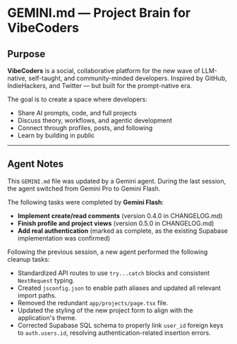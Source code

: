 # GEMINI.md — Project Brain for VibeCoders

##  Purpose
**VibeCoders** is a social, collaborative platform for the new wave of LLM-native, self-taught, and community-minded developers. Inspired by GitHub, IndieHackers, and Twitter — but built for the prompt-native era.

The goal is to create a space where developers:
- Share AI prompts, code, and full projects
- Discuss theory, workflows, and agentic development
- Connect through profiles, posts, and following
- Learn by building in public

---

## Agent Notes

This `GEMINI.md` file was updated by a Gemini agent.
During the last session, the agent switched from Gemini Pro to Gemini Flash.

The following tasks were completed by **Gemini Flash**:
- **Implement create/read comments** (version 0.4.0 in CHANGELOG.md)
- **Finish profile and project views** (version 0.5.0 in CHANGELOG.md)
- **Add real authentication** (marked as complete, as the existing Supabase implementation was confirmed)

Following the previous session, a new agent performed the following cleanup tasks:
- Standardized API routes to use `try...catch` blocks and consistent `NextRequest` typing.
- Created `jsconfig.json` to enable path aliases and updated all relevant import paths.
- Removed the redundant `app/projects/page.tsx` file.
- Updated the styling of the new project form to align with the application's theme.
- Corrected Supabase SQL schema to properly link `user_id` foreign keys to `auth.users.id`, resolving authentication-related insertion errors.